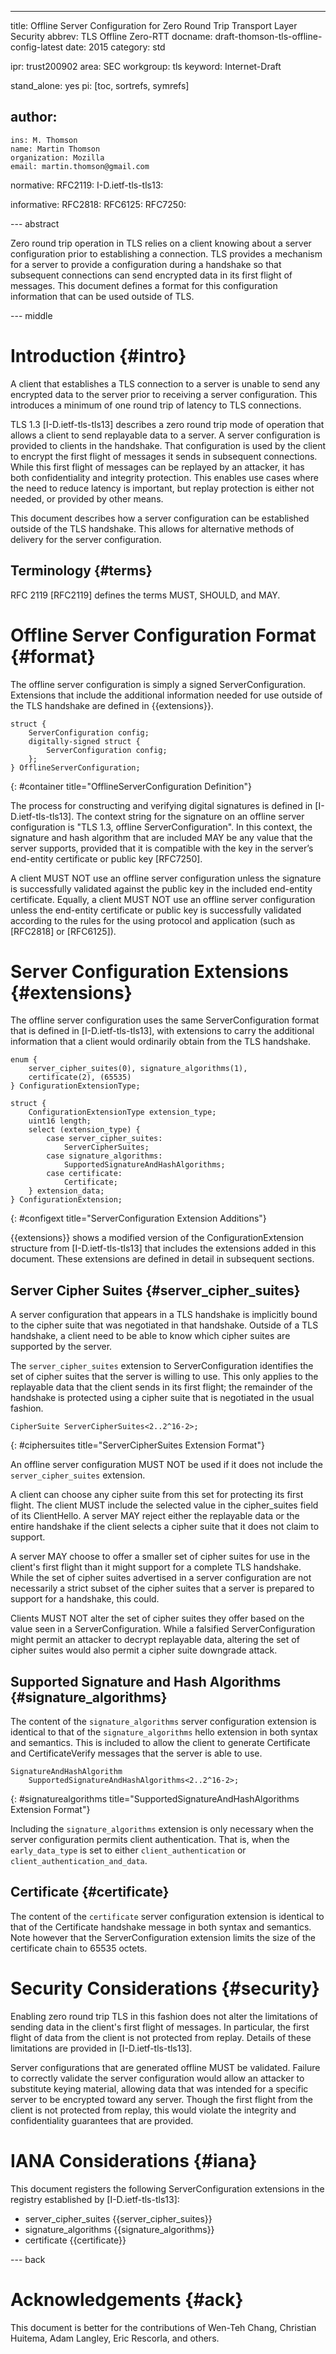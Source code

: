 ---
title: Offline Server Configuration for Zero Round Trip Transport Layer Security
abbrev: TLS Offline Zero-RTT
docname: draft-thomson-tls-offline-config-latest
date: 2015
category: std

ipr: trust200902
area: SEC
workgroup: tls
keyword: Internet-Draft

stand_alone: yes
pi: [toc, sortrefs, symrefs]

author:
 -
    ins: M. Thomson
    name: Martin Thomson
    organization: Mozilla
    email: martin.thomson@gmail.com

normative:
  RFC2119:
  I-D.ietf-tls-tls13:

informative:
  RFC2818:
  RFC6125:
  RFC7250:


--- abstract

Zero round trip operation in TLS relies on a client knowing about a server
configuration prior to establishing a connection.  TLS provides a mechanism for
a server to provide a configuration during a handshake so that subsequent
connections can send encrypted data in its first flight of messages.  This
document defines a format for this configuration information that can be used
outside of TLS.


--- middle

# Introduction {#intro}

A client that establishes a TLS connection to a server is unable to send any
encrypted data to the server prior to receiving a server configuration.  This
introduces a minimum of one round trip of latency to TLS connections.

TLS 1.3 [I-D.ietf-tls-tls13] describes a zero round trip mode of operation that
allows a client to send replayable data to a server.  A server configuration is
provided to clients in the handshake.  That configuration is used by the client
to encrypt the first flight of messages it sends in subsequent connections.
While this first flight of messages can be replayed by an attacker, it has both
confidentiality and integrity protection.  This enables use cases where the need
to reduce latency is important, but replay protection is either not needed, or
provided by other means.

This document describes how a server configuration can be established outside of
the TLS handshake.  This allows for alternative methods of delivery for the
server configuration.


## Terminology {#terms}

RFC 2119 [RFC2119] defines the terms MUST, SHOULD, and MAY.


# Offline Server Configuration Format {#format}

The offline server configuration is simply a signed ServerConfiguration.
Extensions that include the additional information needed for use outside of the
TLS handshake are defined in {{extensions}}.

~~~
struct {
    ServerConfiguration config;
    digitally-signed struct {
        ServerConfiguration config;
    };
} OfflineServerConfiguration;
~~~
{: #container title="OfflineServerConfiguration Definition"}

The process for constructing and verifying digital signatures is defined in
[I-D.ietf-tls-tls13].  The context string for the signature on an offline server
configuration is "TLS 1.3, offline ServerConfiguration".  In this context, the
signature and hash algorithm that are included MAY be any value that the server
supports, provided that it is compatible with the key in the server’s end-entity
certificate or public key [RFC7250].

A client MUST NOT use an offline server configuration unless the signature is
successfully validated against the public key in the included end-entity
certificate.  Equally, a client MUST NOT use an offline server configuration
unless the end-entity certificate or public key is successfully validated
according to the rules for the using protocol and application (such as [RFC2818]
or [RFC6125]).


# Server Configuration Extensions {#extensions}

The offline server configuration uses the same ServerConfiguration format that
is defined in [I-D.ietf-tls-tls13], with extensions to carry the additional
information that a client would ordinarily obtain from the TLS handshake.

~~~
enum {
    server_cipher_suites(0), signature_algorithms(1),
    certificate(2), (65535)
} ConfigurationExtensionType;

struct {
    ConfigurationExtensionType extension_type;
    uint16 length;
    select (extension_type) {
        case server_cipher_suites:
            ServerCipherSuites;
        case signature_algorithms:
            SupportedSignatureAndHashAlgorithms;
        case certificate:
            Certificate;
    } extension_data;
} ConfigurationExtension;

~~~
{: #configext title="ServerConfiguration Extension Additions"}

{{extensions}} shows a modified version of the ConfigurationExtension structure
from [I-D.ietf-tls-tls13] that includes the extensions added in this document.
These extensions are defined in detail in subsequent sections.


## Server Cipher Suites {#server_cipher_suites}

A server configuration that appears in a TLS handshake is implicitly bound to
the cipher suite that was negotiated in that handshake.  Outside of a TLS
handshake, a client need to be able to know which cipher suites are supported by
the server.

The `server_cipher_suites` extension to ServerConfiguration identifies the set
of cipher suites that the server is willing to use.  This only applies to the
replayable data that the client sends in its first flight; the remainder of the
handshake is protected using a cipher suite that is negotiated in the usual
fashion.

~~~
CipherSuite ServerCipherSuites<2..2^16-2>;
~~~
{: #ciphersuites title="ServerCipherSuites Extension Format"}

An offline server configuration MUST NOT be used if it does not include the
`server_cipher_suites` extension.

A client can choose any cipher suite from this set for protecting its first
flight.  The client MUST include the selected value in the cipher_suites field
of its ClientHello.  A server MAY reject either the replayable data or the
entire handshake if the client selects a cipher suite that it does not claim to
support.

A server MAY choose to offer a smaller set of cipher suites for use in the
client's first flight than it might support for a complete TLS handshake.  While
the set of cipher suites advertised in a server configuration are not
necessarily a strict subset of the cipher suites that a server is prepared to
support for a handshake, this could.

Clients MUST NOT alter the set of cipher suites they offer based on the value
seen in a ServerConfiguration.  While a falsified ServerConfiguration might
permit an attacker to decrypt replayable data, altering the set of cipher suites
would also permit a cipher suite downgrade attack.


## Supported Signature and Hash Algorithms {#signature_algorithms}

The content of the `signature_algorithms` server configuration extension is
identical to that of the `signature_algorithms` hello extension in both syntax and
semantics.  This is included to allow the client to generate Certificate and
CertificateVerify messages that the server is able to use.

~~~
SignatureAndHashAlgorithm
    SupportedSignatureAndHashAlgorithms<2..2^16-2>;
~~~
{: #signaturealgorithms
   title="SupportedSignatureAndHashAlgorithms Extension Format"}

Including the `signature_algorithms` extension is only necessary when the server
configuration permits client authentication.  That is, when the
`early_data_type` is set to either `client_authentication` or
`client_authentication_and_data`.


## Certificate {#certificate}

The content of the `certificate` server configuration extension is identical to
that of the Certificate handshake message in both syntax and semantics.  Note
however that the ServerConfiguration extension limits the size of the
certificate chain to 65535 octets.


# Security Considerations {#security}

Enabling zero round trip TLS in this fashion does not alter the limitations of
sending data in the client's first flight of messages.  In particular, the first
flight of data from the client is not protected from replay.  Details of these
limitations are provided in [I-D.ietf-tls-tls13].

Server configurations that are generated offline MUST be validated.  Failure to
correctly validate the server configuration would allow an attacker to
substitute keying material, allowing data that was intended for a specific
server to be encrypted toward any server.  Though the first flight from the
client is not protected from replay, this would violate the integrity and
confidentiality guarantees that are provided.


# IANA Considerations {#iana}

This document registers the following ServerConfiguration extensions in the
registry established by [I-D.ietf-tls-tls13]:

  * server_cipher_suites {{server_cipher_suites}}
  * signature_algorithms {{signature_algorithms}}
  * certificate {{certificate}}


--- back

# Acknowledgements {#ack}

This document is better for the contributions of Wen-Teh Chang, Christian
Huitema, Adam Langley, Eric Rescorla, and others.
